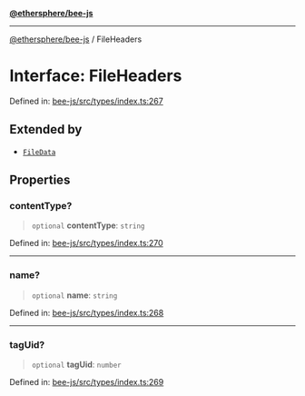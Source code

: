 [**@ethersphere/bee-js**](../Overview.md)

***

[@ethersphere/bee-js](../Overview.md) / FileHeaders

# Interface: FileHeaders

Defined in: [bee-js/src/types/index.ts:267](https://github.com/ethersphere/bee-js/blob/3abbe2b1b264d6b586511a56e93badb2236bd09d/src/types/index.ts#L267)

## Extended by

- [`FileData`](FileData.md)

## Properties

### contentType?

> `optional` **contentType**: `string`

Defined in: [bee-js/src/types/index.ts:270](https://github.com/ethersphere/bee-js/blob/3abbe2b1b264d6b586511a56e93badb2236bd09d/src/types/index.ts#L270)

***

### name?

> `optional` **name**: `string`

Defined in: [bee-js/src/types/index.ts:268](https://github.com/ethersphere/bee-js/blob/3abbe2b1b264d6b586511a56e93badb2236bd09d/src/types/index.ts#L268)

***

### tagUid?

> `optional` **tagUid**: `number`

Defined in: [bee-js/src/types/index.ts:269](https://github.com/ethersphere/bee-js/blob/3abbe2b1b264d6b586511a56e93badb2236bd09d/src/types/index.ts#L269)
